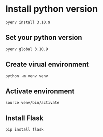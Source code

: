 # Install python version

```
pyenv install 3.10.9
```

## Set your python version

```
pyenv global 3.10.9
```

## Create virual environment

```
python -m venv venv
```

## Activate environment

```
source venv/bin/activate
```

## Install Flask

```
pip install flask
```

